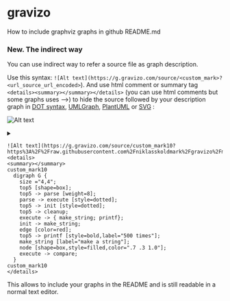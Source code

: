 gravizo
=======

How to include graphviz graphs in github README.md

### New. The indirect way ###
You can use indirect way to refer a source file as graph description. 

Use this syntax: ```![Alt text](https://g.gravizo.com/source/<custom_mark>?<url_source_url_encoded>```). And use html comment or summary tag ```<details><summary></summary></details>``` (you can use html comments but some graphs uses -->) to hide the source followed by your description graph in [DOT syntax](https://en.wikipedia.org/wiki/DOT_(graph_description_language)), [UMLGraph](http://www.umlgraph.org/doc/cd-intro.html), [PlantUML](http://plantuml.sourceforge.net/sequence.html) or [SVG](https://en.wikipedia.org/wiki/Scalable_Vector_Graphics) :

![Alt text](https://g.gravizo.com/source/custom_mark10?https%3A%2F%2Fraw.githubusercontent.com%2Fniklasskoldmark%2Fgravizo%2Fmaster%2FREADME3.md)

 <details> 
 <summary></summary>
 custom_mark10
   digraph G {
     size ="4,4";
     top1 [shape=box];
     top1 -> parse [weight=8];
     parse -> execute [style=dotted];
     top1 -> init [style=dotted];
     top1 -> cleanup;
     execute -> { make_string; printf};
     init -> make_string;
     edge [color=red];
     top1 -> printf [style=bold,label="100 times"];
     make_string [label="make a string"];
     node [shape=box,style=filled,color=".7 .3 1.0"];
     execute -> compare;
   }
 custom_mark10
 </details>



```
![Alt text](https://g.gravizo.com/source/custom_mark10?https%3A%2F%2Fraw.githubusercontent.com%2Fniklasskoldmark%2Fgravizo%2Fmaster%2FREADME3.md)
<details> 
<summary></summary>
custom_mark10
  digraph G {
    size ="4,4";
    top5 [shape=box];
    top5 -> parse [weight=8];
    parse -> execute [style=dotted];
    top5 -> init [style=dotted];
    top5 -> cleanup;
    execute -> { make_string; printf};
    init -> make_string;
    edge [color=red];
    top5 -> printf [style=bold,label="500 times"];
    make_string [label="make a string"];
    node [shape=box,style=filled,color=".7 .3 1.0"];
    execute -> compare;
  }
custom_mark10
</details>
```

This allows to include your graphs in the README and is still readable in a normal text editor.
